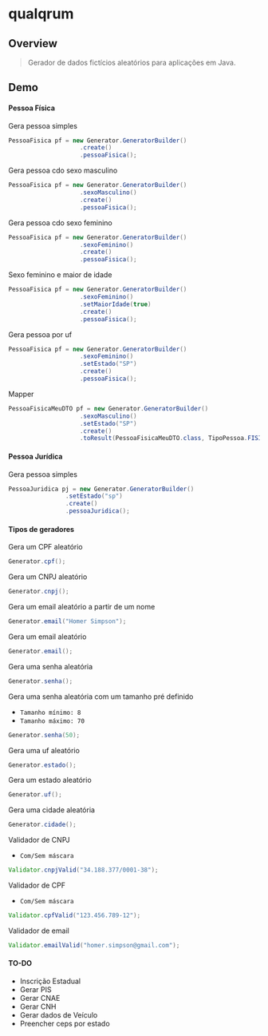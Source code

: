 # qualqrum

## Overview

>Gerador de dados fictícios aleatórios para aplicações em Java.

## Demo

#### Pessoa Física

Gera pessoa simples

```java
PessoaFisica pf = new Generator.GeneratorBuilder()
                    .create()
                    .pessoaFisica();
```

Gera pessoa cdo sexo masculino

```java
PessoaFisica pf = new Generator.GeneratorBuilder()
                    .sexoMasculino()
                    .create()
                    .pessoaFisica();
```

Gera pessoa cdo sexo feminino

```java
PessoaFisica pf = new Generator.GeneratorBuilder()
                    .sexoFeminino()
                    .create()
                    .pessoaFisica();
```
Sexo feminino e maior de idade

```java
PessoaFisica pf = new Generator.GeneratorBuilder()
                    .sexoFeminino()
                    .setMaiorIdade(true)
                    .create()
                    .pessoaFisica();
```

Gera pessoa por uf


```java
PessoaFisica pf = new Generator.GeneratorBuilder()
                    .sexoFeminino()
                    .setEstado("SP")
                    .create()
                    .pessoaFisica();
```

Mapper

```java
PessoaFisicaMeuDTO pf = new Generator.GeneratorBuilder()
                    .sexoMasculino()
                    .setEstado("SP")
                    .create()
                    .toResult(PessoaFisicaMeuDTO.class, TipoPessoa.FISICA);
```

#### Pessoa Jurídica

Gera pessoa simples

```java
PessoaJuridica pj = new Generator.GeneratorBuilder()
                .setEstado("sp")
                .create()
                .pessoaJuridica();
``` 

#### Tipos de geradores

Gera um CPF aleatório

```java
Generator.cpf();
```

Gera um CNPJ aleatório

```java
Generator.cnpj();
```

Gera um email aleatório a partir de um nome

```java
Generator.email("Homer Simpson");
```

Gera um email aleatório

```java
Generator.email();
```

Gera uma senha aleatória
```java
Generator.senha();
```

Gera uma senha aleatória com um tamanho pré definido
- `Tamanho mínimo: 8`
- `Tamanho máximo: 70`

```java
Generator.senha(50);
```

Gera uma uf aleatório
```java
Generator.estado();
```

Gera um estado aleatório

```java
Generator.uf();
```

Gera uma cidade aleatória

```java
Generator.cidade();
```

Validador de CNPJ
- `Com/Sem máscara`

```java
Validator.cnpjValid("34.188.377/0001-38");
```

Validador de CPF
- `Com/Sem máscara`

```java
Validator.cpfValid("123.456.789-12");
```

Validador de email

```java
Validator.emailValid("homer.simpson@gmail.com");
```

#### TO-DO
- Inscrição Estadual
- Gerar PIS
- Gerar CNAE
- Gerar CNH
- Gerar dados de Veículo
- Preencher ceps por estado
